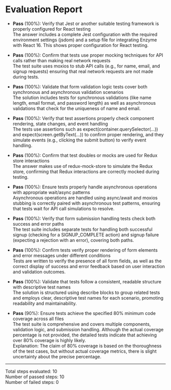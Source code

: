 # Evaluation Report

- **Pass** (100%): Verify that Jest or another suitable testing framework is properly configured for React testing  
  The answer includes a complete Jest configuration with the required environment settings (jsdom) and a setup file for integrating Enzyme with React 16. This shows proper configuration for React testing.

- **Pass** (100%): Confirm that tests use proper mocking techniques for API calls rather than making real network requests  
  The test suite uses moxios to stub API calls (e.g., for name, email, and signup requests) ensuring that real network requests are not made during tests.

- **Pass** (100%): Validate that form validation logic tests cover both synchronous and asynchronous validation scenarios  
  The solution includes tests for synchronous validations (like name length, email format, and password length) as well as asynchronous validations that check for the uniqueness of name and email.

- **Pass** (100%): Verify that test assertions properly check component rendering, state changes, and event handling  
  The tests use assertions such as expect(container.querySelector(...)) and expect(screen.getByText(...)) to confirm proper rendering, and they simulate events (e.g., clicking the submit button) to verify event handling.

- **Pass** (100%): Confirm that test doubles or mocks are used for Redux store interactions  
  The answer makes use of redux-mock-store to simulate the Redux store, confirming that Redux interactions are correctly mocked during testing.

- **Pass** (100%): Ensure tests properly handle asynchronous operations with appropriate wait/async patterns  
  Asynchronous operations are handled using async/await and moxios stubbing is correctly paired with asynchronous test patterns, ensuring that tests wait for API call simulations to resolve.

- **Pass** (100%): Verify that form submission handling tests check both success and error paths  
  The test suite includes separate tests for handling both successful signup (checking for a SIGNUP_COMPLETE action) and signup failure (expecting a rejection with an error), covering both paths.

- **Pass** (100%): Confirm tests verify proper rendering of form elements and error messages under different conditions  
  Tests are written to verify the presence of all form fields, as well as the correct display of success and error feedback based on user interaction and validation outcomes.

- **Pass** (100%): Validate that tests follow a consistent, readable structure with descriptive test names  
  The solution is structured using describe blocks to group related tests and employs clear, descriptive test names for each scenario, promoting readability and maintainability.

- **Pass** (90%): Ensure tests achieve the specified 80% minimum code coverage across all files  
  The test suite is comprehensive and covers multiple components, validation logic, and submission handling. Although the actual coverage percentage is not provided, the detailed tests indicate that achieving over 80% coverage is highly likely.  
  Explanation: The claim of 80% coverage is based on the thoroughness of the test cases, but without actual coverage metrics, there is slight uncertainty about the precise percentage.

---

Total steps evaluated: 10  
Number of passed steps: 10  
Number of failed steps: 0